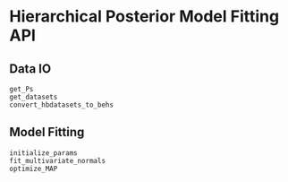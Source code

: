 # Hierarchical Posterior Model Fitting API

## Data IO

```@docs
get_Ps
get_datasets
convert_hbdatasets_to_behs
```

## Model Fitting

```@docs
initialize_params
fit_multivariate_normals
optimize_MAP
```
